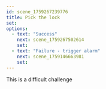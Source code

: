 ```yaml
---
id: scene_1759267239776
title: Pick the lock
set:
options:
  - text: "Success"
    next: scene_1759267502614
    set:
  - text: "Failure - trigger alarm"
    next: scene_1759146663981
    set:
---
```


This is a difficult challenge